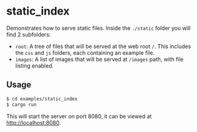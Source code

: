 # static_index

Demonstrates how to serve static files. Inside the `./static` folder you will find 2 subfolders:

* `root`: A tree of files that will be served at the web root `/`. This includes the `css` and `js` folders, each
  containing an example file.
* `images`: A list of images that will be served at `/images` path, with file listing enabled.

## Usage

```bash
$ cd examples/static_index
$ cargo run
```

This will start the server on port 8080, it can be viewed at [http://localhost:8080](http://localhost:8080).
